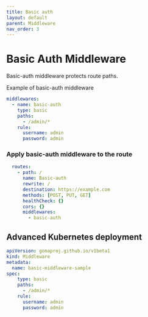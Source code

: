 ```yaml
---
title: Basic auth
layout: default
parent: Middleware
nav_order: 3
---
```



# Basic Auth Middleware


Basic-auth middleware protects route paths.

Example of basic-auth middleware

```yaml
middlewares:
  - name: basic-auth
    type: basic
    paths:
      - /admin/*
    rule:
      username: admin
      password: admin

```
### Apply basic-auth middleware to the route

```yaml
  routes:
    - path: /
      name: Basic-auth
      rewrite: /
      destination: https://example.com
      methods: [POST, PUT, GET]
      healthCheck: {}
      cors: {}
      middlewares:
        - basic-auth
```

## Advanced Kubernetes deployment

```yaml
apiVersion: gomaproj.github.io/v1beta1
kind: Middleware
metadata:
  name: basic-middleware-sample
spec:
    type: basic
    paths:
      - /admin/*
    rule:
      username: admin
      password: admin
```